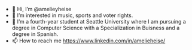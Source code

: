 - 👋 Hi, I’m @amelieyheise
- 👀 I’m interested in music, sports and voter rights.
- 🌱 I’m a fourth-year student at Seattle University where I am pursuing a degree in Computer Science with a Specialization in Buisness and a degree in Spanish.
- 📫 How to reach me https://www.linkedin.com/in/amelieheise/
<!---
amelieyheise/amelieyheise is a ✨ special ✨ repository because its `README.md` (this file) appears on your GitHub profile.
You can click the Preview link to take a look at your changes.
--->

